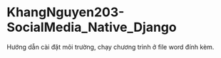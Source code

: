 # KhangNguyen203-SocialMedia_Native_Django

Hướng dẫn cài đặt môi trường, chạy chương trình ở file word đính kèm.
